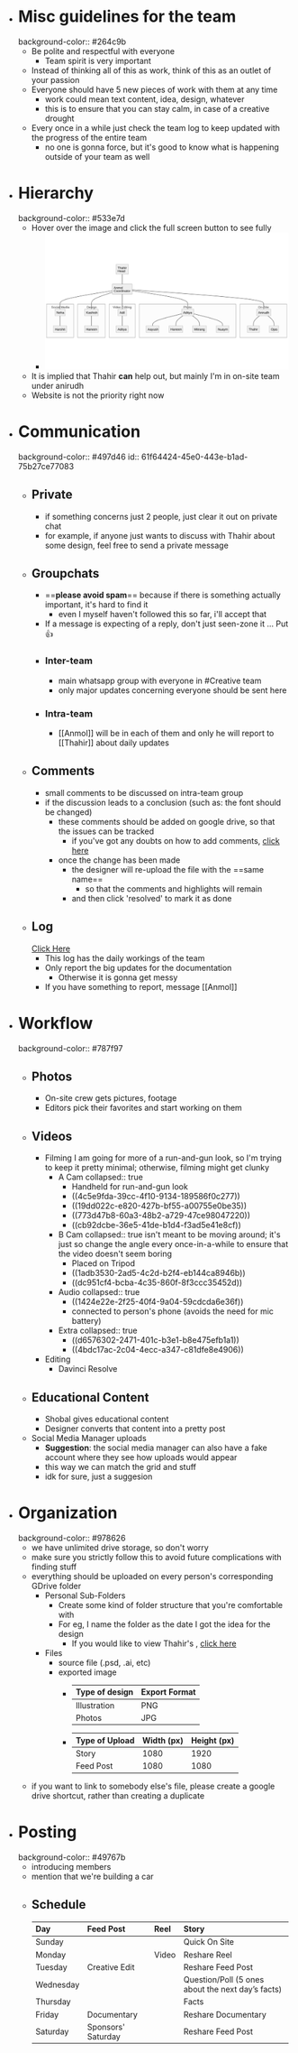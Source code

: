 - # Misc guidelines for the team
  background-color:: #264c9b
	- Be polite and respectful with everyone
		- Team spirit is very important
	- Instead of thinking all of this as work, think of this as an outlet of your passion
	- Everyone should have 5 new pieces of work with them at any time
		- work could mean text content, idea, design, whatever
		- this is to ensure that you can stay calm, in case of a creative drought
	- Every once in a while just check the team log to keep updated with the progress of the entire team
		- no one is gonna force, but it's good to know what is happening outside of your team as well
- # Hierarchy
  background-color:: #533e7d
	- Hover over the image and click the full screen button to see fully
		- ![creativeTeam.svg](../assets/creativeTeam_1643539850744_0.svg)
	- It is implied that Thahir **can** help out, but mainly I'm in on-site team under anirudh
	- Website is not the priority right now
- # Communication
  background-color:: #497d46
  id:: 61f64424-45e0-443e-b1ad-75b27ce77083
	- ## Private
		- if something concerns just 2 people, just clear it out on private chat
		- for example, if anyone just wants to discuss with Thahir about some design, feel free to send a private message
	- ## Groupchats
		- ==**please avoid spam**== because if there is something actually important, it's hard to find it
			- even I myself haven't followed this so far, i'll accept that
		- If a message is expecting of a reply, don't just seen-zone it ... Put 👍
		- ### Inter-team
			- main whatsapp group with everyone in #Creative team
			- only major updates concerning everyone should be sent here
		- ### Intra-team
			- [[Anmol]] will be in each of them and only he will report to [[Thahir]] about daily updates
	- ## Comments
		- small comments to be discussed on intra-team group
		- if the discussion leads to a conclusion
		  (such as: the font should be changed)
			- these comments should be added on google drive, so that the issues can be tracked
				- if you've got any doubts on how to add comments, [click here](https://drive.google.com/file/d/1imMM-s4VihLR0a2_zKBEGccZOCBBo6kV/view)
			- once the change has been made
				- the designer will re-upload the file with the ==same name==
					- so that the comments and highlights will remain
				- and then click 'resolved' to mark it as done
	- ## Log
	  [Click Here](https://ahmedthahir.github.io/MotorsportBPDC/Export/)
		- This log has the daily workings of the team
		- Only report the big updates for the documentation
			- Otherwise it is gonna get messy
		- If you have something to report, message [[Anmol]]
- # Workflow
  background-color:: #787f97
	- ## Photos
		- On-site crew gets pictures, footage
		- Editors pick their favorites and start working on them
	- ## Videos
		- Filming
		  I am going for more of a run-and-gun look, so I'm trying to keep it pretty minimal; otherwise, filming might get clunky
			- A Cam
			  collapsed:: true
				- Handheld for run-and-gun look
				- ((4c5e9fda-39cc-4f10-9134-189586f0c277))
				- ((19dd022c-e820-427b-bf55-a00755e0be35))
				- ((773d47b8-60a3-48b2-a729-47ce98047220))
				- ((cb92dcbe-36e5-41de-b1d4-f3ad5e41e8cf))
			- B Cam
			  collapsed:: true
			  isn't meant to be moving around; it's just so change the angle every once-in-a-while to ensure that the video doesn't seem boring
				- Placed on Tripod
				- ((1adb3530-2ad5-4c2d-b2f4-eb144ca8946b))
				- ((dc951cf4-bcba-4c35-860f-8f3ccc35452d))
			- Audio
			  collapsed:: true
				- ((1424e22e-2f25-40f4-9a04-59cdcda6e36f))
				- connected to person's phone (avoids the need for mic battery)
			- Extra
			  collapsed:: true
				- ((d6576302-2471-401c-b3e1-b8e475efb1a1))
				- ((4bdc17ac-2c04-4ecc-a347-c81dfe8e4906))
		- Editing
			- Davinci Resolve
	- ## Educational Content
		- Shobal gives educational content
		- Designer converts that content into a pretty post
	- Social Media Manager uploads
		- **Suggestion**: the social media manager can also have a fake account where they see how uploads would appear
		- this way we can match the grid and stuff
		- idk for sure, just a suggesion
- # Organization
  background-color:: #978626
	- we have unlimited drive storage, so don't worry
	- make sure you strictly follow this to avoid future complications with finding stuff
	- everything should be uploaded on every person's corresponding GDrive folder
		- Personal Sub-Folders
			- Create some kind of folder structure that you're comfortable with
			- For eg, I name the folder as the date I got the idea for the design
				- If you would like to view Thahir's , [click here](https://drive.google.com/drive/u/1/folders/1fNJiKJ5tnfbY1Eza0O3EXWhosKCn4StM)
		- Files
			- source file (.psd, .ai, etc)
			- exported image
				- |Type of design|Export Format|
				  |--|--|
				  |Illustration|PNG|
				  |Photos|JPG|
				- |Type of Upload|Width (px)|Height (px)|
				  |--|--|--|
				  |Story|1080|1920|
				  |Feed Post|1080|1080|
	- if you want to link to somebody else's file, please create a google drive shortcut, rather than creating a duplicate
- # Posting
  background-color:: #49767b
	- introducing members
	- mention that we're building a car
	- ## Schedule
	  | Day       | Feed Post          | Reel  | Story                                             |
	  |--|--|--|--|
	  | Sunday    |                    |       | Quick On Site                                     |
	  | Monday    |                    | Video | Reshare Reel                                      |
	  | Tuesday   | Creative Edit      |       | Reshare Feed Post                                 |
	  | Wednesday |                    ||Question/Poll (5 ones about the next day’s facts)                                    |
	  | Thursday  |                    |       | Facts|
	  | Friday    | Documentary        |       |Reshare Documentary|
	  | Saturday  | Sponsors' Saturday |       | Reshare Feed Post                                 |
